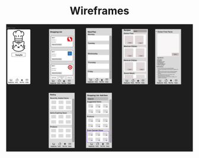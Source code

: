 <center>
  <h1>Wireframes</h1>
  <img src="https://github.com/ChicoState/ux-kitchen-pantry/blob/main/wireframes/WireFrameBeta.png">
</center>
